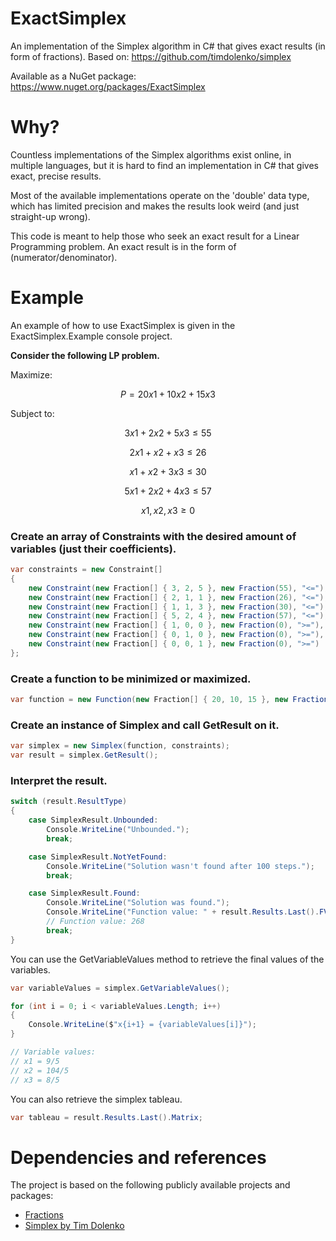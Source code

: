 # ExactSimplex
An implementation of the Simplex algorithm in C# that gives exact results (in form of fractions). Based on: https://github.com/timdolenko/simplex

Available as a NuGet package: https://www.nuget.org/packages/ExactSimplex

# Why?

Countless implementations of the Simplex algorithms exist online, in multiple languages, but it is hard to find an implementation in C# that gives exact, precise results.

Most of the available implementations operate on the 'double' data type, which has limited precision and makes the results look weird (and just straight-up wrong).

This code is meant to help those who seek an exact result for a Linear Programming problem. An exact result is in the form of (numerator/denominator).

# Example

An example of how to use ExactSimplex is given in the ExactSimplex.Example console project.

**Consider the following LP problem.**

Maximize: 

```math
P = 20x1 + 10x2 + 15x3
```

Subject to:
```math
3x1 + 2x2 + 5x3 \le 55
```

```math
2x1 + x2 + x3 \le 26
```

```math
x1 + x2 + 3x3 \le 30
```

```math
5x1 + 2x2 + 4x3 \le 57
```

```math
x1, x2, x3 \ge 0
```

### Create an array of Constraints with the desired amount of variables (just their coefficients).

```csharp
var constraints = new Constraint[]
{
	new Constraint(new Fraction[] { 3, 2, 5 }, new Fraction(55), "<="),
	new Constraint(new Fraction[] { 2, 1, 1 }, new Fraction(26), "<="),
	new Constraint(new Fraction[] { 1, 1, 3 }, new Fraction(30), "<="),
	new Constraint(new Fraction[] { 5, 2, 4 }, new Fraction(57), "<="),
	new Constraint(new Fraction[] { 1, 0, 0 }, new Fraction(0), ">="),
	new Constraint(new Fraction[] { 0, 1, 0 }, new Fraction(0), ">="),
	new Constraint(new Fraction[] { 0, 0, 1 }, new Fraction(0), ">=")
};
```

### Create a function to be minimized or maximized.

```csharp
var function = new Function(new Fraction[] { 20, 10, 15 }, new Fraction(0), true);
```

### Create an instance of Simplex and call GetResult on it.

```csharp
var simplex = new Simplex(function, constraints);
var result = simplex.GetResult();
```

### Interpret the result.

```csharp
switch (result.ResultType)
{
	case SimplexResult.Unbounded:
		Console.WriteLine("Unbounded.");
		break;

	case SimplexResult.NotYetFound:
		Console.WriteLine("Solution wasn't found after 100 steps.");
		break;

	case SimplexResult.Found:
		Console.WriteLine("Solution was found.");
		Console.WriteLine("Function value: " + result.Results.Last().FValue);
		// Function value: 268
		break;
}
```

You can use the GetVariableValues method to retrieve the final values of the variables.

```csharp
var variableValues = simplex.GetVariableValues();

for (int i = 0; i < variableValues.Length; i++)
{
    Console.WriteLine($"x{i+1} = {variableValues[i]}");
}

// Variable values:
// x1 = 9/5
// x2 = 104/5
// x3 = 8/5
```

You can also retrieve the simplex tableau.

```csharp
var tableau = result.Results.Last().Matrix;
```


# Dependencies and references
The project is based on the following publicly available projects and packages:
- [Fractions](https://www.nuget.org/packages/Fractions)
- [Simplex by Tim Dolenko](https://github.com/timdolenko/simplex)
